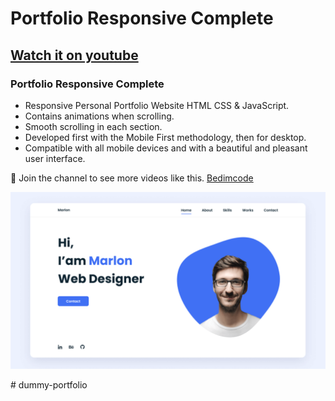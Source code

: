 # Portfolio Responsive Complete
## [Watch it on youtube](https://youtu.be/AKNvTxWOdKw)
### Portfolio Responsive Complete

- Responsive Personal Portfolio Website HTML CSS & JavaScript.
- Contains animations when scrolling.
- Smooth scrolling in each section.
- Developed first with the Mobile First methodology, then for desktop.
- Compatible with all mobile devices and with a beautiful and pleasant user interface.

💙 Join the channel to see more videos like this. [Bedimcode](https://www.youtube.com/@Bedimcode)

![preview img](/preview.png)

#   d u m m y - p o r t f o l i o 
 
 